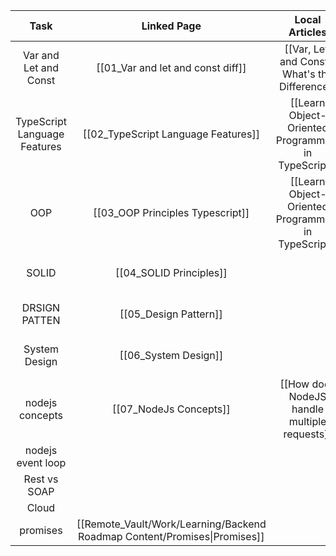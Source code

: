 
|             Task             |                                Linked Page                                |                   Local Articles                    |                                            Link                                             |     Status      |
| :--------------------------: | :-----------------------------------------------------------------------: | :-------------------------------------------------: | :-----------------------------------------------------------------------------------------: | :-------------: |
|    Var and Let and Const     |                     [[01_Var and let and const diff]]                     |   [[Var, Let, and Const – What's the Difference]]   |          https://www.freecodecamp.org/news/var-let-and-const-whats-the-difference/          |      Done       |
| TypeScript Language Features |                    [[02_TypeScript Language Features]]                    | [[Learn Object-Oriented Programming in TypeScript]] |     https://www.freecodecamp.org/news/learn-object-oriented-programming-in-typescript/      |      Done       |
|             OOP              |                     [[03_OOP Principles Typescript]]                      | [[Learn Object-Oriented Programming in TypeScript]] |     https://www.freecodecamp.org/news/learn-object-oriented-programming-in-typescript/      |   In Progress   |
|            SOLID             |                          [[04_SOLID Principles]]                          |                                                     |                                                                                             | Not Started Yet |
|        DRSIGN PATTEN         |                           [[05_Design Pattern]]                           |                                                     |                                                                                             | Not Started Yet |
|        System Design         |                           [[06_System Design]]                            |                                                     |                                                                                             | Not Started Yet |
|       nodejs concepts        |                          [[07_NodeJs Concepts]]                           |    [[How does NodeJS handle multiple requests]]     | https://medium.com/@kumuthini.program/how-does-nodejs-handle-multiple-requests-97a2b094e762 |      Done       |
|      nodejs event loop       |                                                                           |                                                     |                                                                                             |                 |
|         Rest vs SOAP         |                                                                           |                                                     |                                                                                             |                 |
|            Cloud             |                                                                           |                                                     |                                                                                             |                 |
|           promises           | [[Remote_Vault/Work/Learning/Backend Roadmap Content/Promises\|Promises]] |                                                     |                                                                                             |                 |
